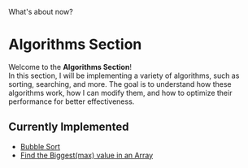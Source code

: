What's about now?

# Algorithms Section

Welcome to the **Algorithms Section**!  
In this section, I will be implementing a variety of algorithms, such as sorting, searching, and more. The goal is to understand how these algorithms work, how I can modify them, and how to optimize their performance for better effectiveness.

## Currently Implemented

- [Bubble Sort](./bubble_sort.c)  
- [Find the Biggest(max) value in an Array](./find_max_value.c)  

